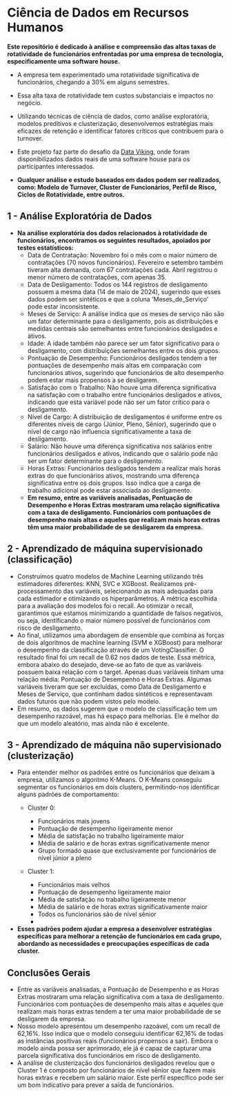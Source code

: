 # Ciência de Dados em Recursos Humanos

**Este repositório é dedicado à análise e compreensão das altas taxas de rotatividade de funcionários enfrentadas por uma empresa de tecnologia, especificamente uma software house.**
- A empresa tem experimentado uma rotatividade significativa de funcionários, chegando a 30% em alguns semestres. 
- Essa alta taxa de rotatividade tem custos substanciais e impactos no negócio.
- Utilizando técnicas de ciência de dados, como análise exploratória, modelos preditivos e clusterização, desenvolvemos estratégias mais eficazes de retenção e identificar fatores críticos que contribuem para o turnover.

-  Este projeto faz parte do desafio da [Data Viking](https://www.dataviking.com.br/), onde foram disponibilizados dados reais de uma software house para os participantes interessados.
-  **Qualquer análise e estudo baseados em dados podem ser realizados, como: Modelo de Turnover, Cluster de Funcionários, Perfil de Risco, Ciclos de Rotatividade, entre outros.**


## 1 -  Análise Exploratória de Dados
- **Na análise exploratória dos dados relacionados à rotatividade de funcionários, encontramos os seguintes resultados, apoiados por testes estatísticos:**
  - Data de Contratação: Novembro foi o mês com o maior número de contratações (70 novos funcionários). Fevereiro e setembro também tiveram alta demanda, com 67 contratações cada. Abril registrou o menor número de contratações, com apenas 35.
  - Data de Desligamento: Todos os 144 registros de desligamento possuem a mesma data (14 de maio de 2024), sugerindo que esses dados podem ser sintéticos e que a coluna 'Meses_de_Serviço' pode estar inconsistente.
  - Meses de Serviço: A análise indica que os meses de serviço não são um fator determinante para o desligamento, pois as distribuições e medidas centrais são semelhantes entre funcionários desligados e ativos.
  - Idade: A idade também não parece ser um fator significativo para o desligamento, com distribuições semelhantes entre os dois grupos.
  - Pontuação de Desempenho: Funcionários desligados tendem a ter pontuações de desempenho mais altas em comparação com funcionários ativos, sugerindo que funcionários de alto desempenho podem estar mais propensos a se desligarem.
  - Satisfação com o Trabalho: Não houve uma diferença significativa na satisfação com o trabalho entre funcionários desligados e ativos, indicando que esta variável pode não ser um fator crítico para o desligamento.
  - Nível de Cargo: A distribuição de desligamentos é uniforme entre os diferentes níveis de cargo (Júnior, Pleno, Sênior), sugerindo que o nível de cargo não influencia significativamente a taxa de desligamento.
  - Salário: Não houve uma diferença significativa nos salários entre funcionários desligados e ativos, indicando que o salário pode não ser um fator determinante para o desligamento.
  - Horas Extras: Funcionários desligados tendem a realizar mais horas extras do que funcionários ativos, mostrando uma diferença significativa entre os dois grupos. Isso indica que a carga de trabalho adicional pode estar associada ao desligamento.
  - **Em resumo, entre as variáveis analisadas, Pontuação de Desempenho e Horas Extras mostraram uma relação significativa com a taxa de desligamento. Funcionários com pontuações de desempenho mais altas e aqueles que realizam mais horas extras têm uma maior probabilidade de se desligarem da empresa.**

## 2 -  Aprendizado de máquina supervisionado (classificação)
- Construímos quatro modelos de Machine Learning utilizando três estimadores diferentes: KNN, SVC e XGBoost. Realizamos pré-processamento das variáveis, selecionando as mais adequadas para cada estimador e otimizando os hiperparâmetros. A métrica escolhida para a avaliação dos modelos foi o recall. Ao otimizar o recall, garantimos que estamos minimizando a quantidade de falsos negativos, ou seja, identificando o maior número possível de funcionários com risco de desligamento.
- Ao final, utilizamos uma abordagem de ensemble que combina as forças de dois algoritmos de machine learning (SVM e XGBoost) para melhorar o desempenho da classificação através de um VotingClassifier. O resultado final foi um recall de 0.62 nos dados de teste. Essa métrica, embora abaixo do desejado, deve-se ao fato de que as variáveis possuem baixa relação com o target. Apenas duas variáveis tinham uma relação média: Pontuação de Desempenho e Horas Extras. Algumas variáveis tiveram que ser excluídas, como Data de Desligamento e Meses de Serviço, que continham dados sintéticos e representavam dados futuros que não podem vistos pelo modelo.
- Em resumo, os dados sugerem que o modelo de classificação tem um desempenho razoável, mas há espaço para melhorias. Ele é melhor do que um modelo aleatório, mas ainda não é excelente.

## 3 -  Aprendizado de máquina não supervisionado (clusterização)
- Para entender melhor os padrões entre os funcionários que deixam a empresa, utilizamos o algoritmo K-Means. O K-Means conseguiu segmentar os funcionários em dois clusters, permitindo-nos identificar alguns padrões de comportamento:
  - Cluster 0:
    - Funcionários mais jovens
    - Pontuação de desempenho ligeiramente menor
    - Média de satisfação no trabalho ligeiramente maior
    - Média de salário e de horas extras significativamente menor
    - Grupo formado quase que exclusivamente por funcionários de nível júnior a pleno
   
  - Cluster 1:
    - Funcionários mais velhos
    - Pontuação de desempenho ligeiramente maior
    - Média de satisfação no trabalho ligeiramente menor
    - Média de salário e de horas extras significativamente maior
    - Todos os funcionários são de nível sênior
    - 
- **Esses padrões podem ajudar a empresa a desenvolver estratégias específicas para melhorar a retenção de funcionários em cada grupo, abordando as necessidades e preocupações específicas de cada cluster.**

## Conclusões Gerais
- Entre as variáveis analisadas, a Pontuação de Desempenho e as Horas Extras mostraram uma relação significativa com a taxa de desligamento. Funcionários com pontuações de desempenho mais altas e aqueles que realizam mais horas extras tendem a ter uma maior probabilidade de se desligarem da empresa.
- Nosso modelo apresentou um desempenho razoável, com um recall de 62,16%. Isso indica que o modelo conseguiu identificar 62,16% de todas as instâncias positivas reais (funcionários propensos a sair). Embora o modelo ainda possa ser aprimorado, ele já é capaz de capturar uma parcela significativa dos funcionários em risco de desligamento.
- A análise de clusterização dos funcionários desligados revelou que o Cluster 1 é composto por funcionários de nível sênior que fazem mais horas extras e recebem um salário maior. Este perfil específico pode ser um bom indicativo para prever a saída de funcionários.
